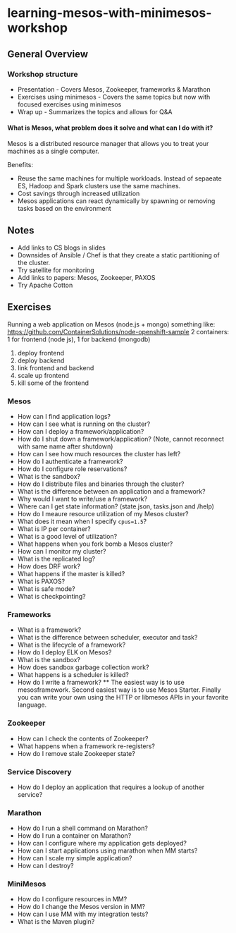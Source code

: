 # learning-mesos-with-minimesos-workshop

## General Overview

### Workshop structure

* Presentation - Covers Mesos, Zookeeper, frameworks & Marathon
* Exercises using minimesos - Covers the same topics but now with focused exercises using minimesos
* Wrap up - Summarizes the topics and allows for Q&A

#### What is Mesos, what problem does it solve and what can I do with it?

Mesos is a distributed resource manager that allows you to treat your machines as a single computer. 

Benefits:

* Reuse the same machines for multiple workloads. Instead of sepaeate ES, Hadoop and Spark clusters use the same machines.
* Cost savings through increased utilization
* Mesos applications can react dynamically by spawning or removing tasks based on the environment

## Notes

* Add links to CS blogs in slides
* Downsides of Ansible / Chef is that they create a static partitioning of the cluster.
* Try satellite for monitoring 
* Add links to papers: Mesos, Zookeeper, PAXOS
* Try Apache Cotton

## Exercises

Running a web application on Mesos (node.js + mongo)
something like: https://github.com/ContainerSolutions/node-openshift-sample
2 containers: 1 for frontend (node js), 1 for backend (mongodb)

1. deploy frontend
2. deploy backend
3. link frontend and backend
4. scale up frontend
5. kill some of the frontend

### Mesos

* How can I find application logs?
* How can I see what is running on the cluster?
* How can I deploy a framework/application?
* How do I shut down a framework/application? (Note, cannot reconnect with same name after shutdown)
* How can I see how much resources the cluster has left?
* How do I authenticate a framework?
* How do I configure role reservations?
* What is the sandbox?
* How do I distribute files and binaries through the cluster?
* What is the difference between an application and a framework?
* Why would I want to write/use a framework?
* Where can I get state information? (state.json, tasks.json and /help)
* How do I meaure resource utilization of my Mesos cluster?
* What does it mean when I specify `cpus=1.5`?
* What is IP per container?
* What is a good level of utilization?
* What happens when you fork bomb a Mesos cluster?
* How can I monitor my cluster?
* What is the replicated log?
* How does DRF work?
* What happens if the master is killed?
* What is PAXOS?
* What is safe mode?
* What is checkpointing?
 
### Frameworks

* What is a framework?
* What is the difference between scheduler, executor and task?
* What is the lifecycle of a framework?
* How do I deploy ELK on Mesos?
* What is the sandbox?
* How does sandbox garbage collection work?
* What happens is a scheduler is killed?
* How do I write a framework?
** The easiest way is to use mesosframework. Second easiest way is to use Mesos Starter. Finally you can write your own using the HTTP or libmesos APIs in your favorite language.

### Zookeeper

* How can I check the contents of Zookeeper?
* What happens when a framework re-registers?
* How do I remove stale Zookeeper state?

### Service Discovery

* How do I deploy an application that requires a lookup of another service?

### Marathon

* How do I run a shell command on Marathon?
* How do I run a container on Marathon?
* How can I configure where my application gets deployed?
* How can I start applications using marathon when MM starts?
* How can I scale my simple application?
* How can I destroy?

### MiniMesos

* How do I configure resources in MM?
* How do I change the Mesos version in MM?
* How can I use MM with my integration tests?
* What is the Maven plugin?
